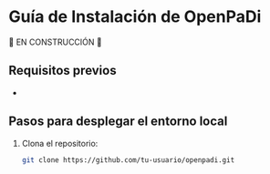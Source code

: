 # Guía de Instalación de OpenPaDi

🚧 EN CONSTRUCCIÓN 🚧

## Requisitos previos
- 

## Pasos para desplegar el entorno local
1. Clona el repositorio:
   ```bash
   git clone https://github.com/tu-usuario/openpadi.git
